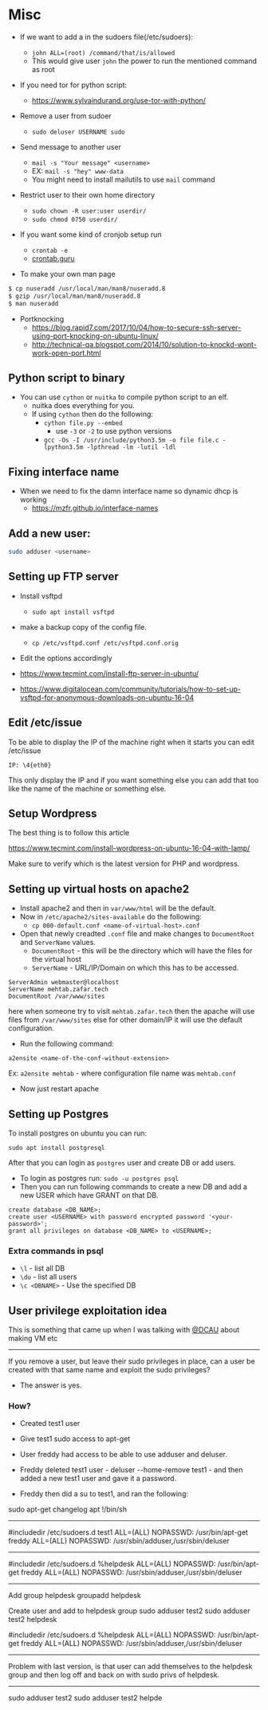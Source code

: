 # Misc

* If we want to add a in the sudoers file(/etc/sudoers):
    - `john ALL=(root) /command/that/is/allowed`
    - This would give user `john` the power to run the mentioned command as root
* If you need tor for python script:
    - https://www.sylvaindurand.org/use-tor-with-python/
* Remove a user from sudoer
    - `sudo deluser USERNAME sudo`
* Send message to another user
    - `mail -s "Your message" <username>`
    - EX: `mail -s "hey" www-data`
    - You might need to install mailutils to use `mail` command
* Restrict user to their own home directory
    - `sudo chown -R user:user userdir/`
    - `sudo chmod 0750 userdir/`
* If you want some kind of cronjob setup run
    - `crontab -e`
    - [crontab.guru](https://crontab.guru/)

* To make your own man page

```bash
$ cp nuseradd /usr/local/man/man8/nuseradd.8
$ gzip /usr/local/man/man8/nuseradd.8
$ man nuseradd
```

* Portknocking
    - https://blog.rapid7.com/2017/10/04/how-to-secure-ssh-server-using-port-knocking-on-ubuntu-linux/
    - http://technical-qa.blogspot.com/2014/10/solution-to-knockd-wont-work-open-port.html

## Python script to binary

* You can use `cython` or `nuitka` to compile python script to an elf.
    - nuitka does everything for you.
    - If using `cython` then do the following:
        * `cython file.py --embed`
            - use `-3` or `-2` to use python versions
        * `gcc -Os -I /usr/include/python3.5m -o file file.c -lpython3.5m -lpthread -lm -lutil -ldl`

## Fixing interface name

* When we need to fix the damn interface name so dynamic dhcp is working
    - https://mzfr.github.io/interface-names

## Add a new user:

```bash
sudo adduser <username>
```

## Setting up FTP server

* Install vsftpd
    - `sudo apt install vsftpd`
* make a backup copy of the config file.
    - `cp /etc/vsftpd.conf /etc/vsftpd.conf.orig`
* Edit the options accordingly

* https://www.tecmint.com/install-ftp-server-in-ubuntu/
* https://www.digitalocean.com/community/tutorials/how-to-set-up-vsftpd-for-anonymous-downloads-on-ubuntu-16-04

## Edit /etc/issue

To be able to display the IP of the machine right when it starts you can edit /etc/issue

```
IP: \4{eth0}
```


This only display the IP and if you want something else you can add that too like the name of the machine or something else.


## Setup Wordpress

The best thing is to follow this article

https://www.tecmint.com/install-wordpress-on-ubuntu-16-04-with-lamp/

Make sure to verify which is the latest version for PHP and wordpress.

## Setting up virtual hosts on apache2

* Install apache2 and then in `var/www/html` will be the default.
* Now in `/etc/apache2/sites-available` do the following:
    - `cp 000-default.conf <name-of-virtual-host>.conf`
* Open that newly creadted `.conf` file and make changes to `DocumentRoot` and `ServerName` values.
    - `DocumentRoot` -  this will be the directory which will have the files for the virtual host
    - `ServerName` - URL/IP/Domain on which this has to be accessed.

```
ServerAdmin webmaster@localhost
ServerName mehtab.zafar.tech
DocumentRoot /var/www/sites     
```

here when someone try to visit `mehtab.zafar.tech` then the apache will use files from `/var/www/sites` else for other domain/IP it will use the default configuration.

* Run the following command:

```
a2ensite <name-of-the-conf-without-extension>
```
Ex: `a2ensite mehtab` - where configuration file name was `mehtab.conf`

* Now just restart apache

## Setting up Postgres

To install postgres on ubuntu you can run:
```
sudo apt install postgresql
```

After that you can login as `postgres` user and create DB or add users.

- To login as postgres run: `sudo -u postgres psql`
- Then you can run following commands to create a new DB and add a new USER which have GRANT on that DB.

```
create database <DB_NAME>;
create user <USERNAME> with password encrypted password '<your-password>';
grant all privileges on database <DB_NAME> to <USERNAME>;
```
 ### Extra commands in psql

 * `\l` - list all DB
 * `\du` - list all users
 * `\c <DBNAME>` - Use the specified DB

## User privilege exploitation idea

This is something that came up when I was talking with [@DCAU](https://twitter.com/DCAU7/) about making VM etc

***

If you remove a user, but leave their sudo privileges in place, can a user be created with that same name and exploit the sudo privileges?

- The answer is yes.

### How?

* Created test1 user

* Give test1 sudo access to apt-get

* User freddy had access to be able to use adduser and deluser.

* Freddy deleted test1 user - deluser --home-remove test1 - and then added a new test1 user and gave it a password.

* Freddy then did a su to test1, and ran the following:

sudo apt-get changelog apt
!/bin/sh

---

#includedir /etc/sudoers.d
test1 ALL=(ALL) NOPASSWD: /usr/bin/apt-get
freddy ALL=(ALL) NOPASSWD: /usr/sbin/adduser,/usr/sbin/deluser

---

#includedir /etc/sudoers.d
%helpdesk ALL=(ALL) NOPASSWD: /usr/bin/apt-get
freddy ALL=(ALL) NOPASSWD: /usr/sbin/adduser,/usr/sbin/deluser

---

Add group helpdesk
groupadd helpdesk

Create user and add to helpdesk group
sudo adduser test2
sudo adduser test2 helpdesk

#includedir /etc/sudoers.d
%helpdesk ALL=(ALL) NOPASSWD: /usr/bin/apt-get
freddy ALL=(ALL) NOPASSWD: /usr/sbin/adduser,/usr/sbin/deluser

---

Problem with last version, is that user can add themselves to the helpdesk group and then log off and back on with sudo privs of helpdesk.

---

sudo adduser test2
sudo adduser test2 helpde
